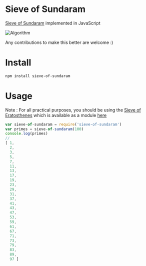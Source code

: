 # Sieve of Sundaram

[Sieve of Sundaram](https://en.wikipedia.org/wiki/Sieve_of_Sundaram) implemented in JavaScript

![Algorithm](https://upload.wikimedia.org/wikipedia/commons/e/e0/Sieve_of_Sundaram_Animated.gif)

Any contributions to make this better are welcome :)

# Install
```bash
npm install sieve-of-sundaram
```

# Usage

Note : For all practical purposes, you should be using the [Sieve of Eratosthenes](https://en.wikipedia.org/wiki/Sieve_of_Eratosthenes) which is available as a module [here](https://www.npmjs.com/package/sieve-of-eratosthenes)
```JavaScript
var sieve-of-sundaram = require('sieve-of-sundaram')
var primes = sieve-of-sundaram(100)
console.log(primes)
//
[ 1,
  2,
  3,
  5,
  7,
  11,
  13,
  17,
  19,
  23,
  29,
  31,
  37,
  41,
  43,
  47,
  53,
  59,
  61,
  67,
  71,
  73,
  79,
  83,
  89,
  97 ]
```
